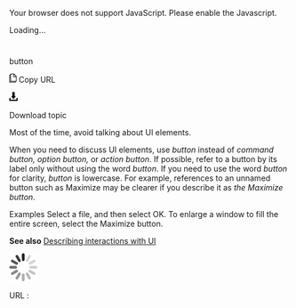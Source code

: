 Your browser does not support JavaScript. Please enable the Javascript.

Loading...

# 

button

![Copy URL](media/button/Copy.png)
Copy URL

![Download](media/button/Download.png)

Download topic

Most of the time, avoid talking about UI elements. 

When you need to discuss UI elements, use *button* instead of *command button,* *option button,* or *action button*. If possible, refer to a button by its label only without using the word *button*. If you need to use the word *button* for clarity, *button* is lowercase. For example, references to an unnamed button such as Maximize may be clearer if you describe it as *the Maximize button*. 

Examples
Select a file, and then select OK.
To enlarge a window to fill the entire screen, select the Maximize button.

**See also** [Describing interactions with UI](https://worldready.cloudapp.net/Styleguide/Read?id=2700&topicid=26472)

![In progress](media/button/activity-large.gif)

URL :
